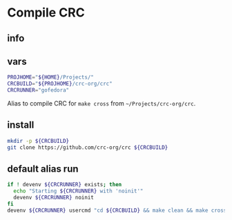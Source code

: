 # Compile CRC

## info

## vars
```sh
PROJHOME="${HOME}/Projects/"
CRCBUILD="${PROJHOME}/crc-org/crc"
CRCRUNNER="gofedora"
```

Alias to compile CRC for `make cross` from `~/Projects/crc-org/crc`.

## install
```sh
mkdir -p ${CRCBUILD}
git clone https://github.com/crc-org/crc ${CRCBUILD}
```

## default alias run
```sh interactive
if ! devenv ${CRCRUNNER} exists; then
  echo "Starting ${CRCRUNNER} with 'noinit'"
  devenv ${CRCRUNNER} noinit
fi
devenv ${CRCRUNNER} usercmd "cd ${CRCBUILD} && make clean && make cross"
```


